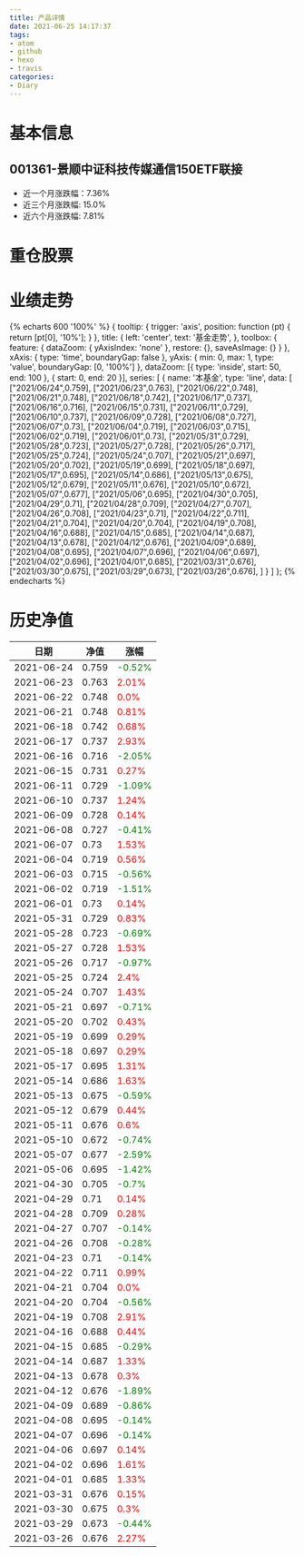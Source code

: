 ```yaml
---
title: 产品详情
date: 2021-06-25 14:17:37
tags:
- atom
- github
- hexo
- travis
categories:
- Diary
---
```


# 基本信息
## 001361-景顺中证科技传媒通信150ETF联接
- 近一个月涨跌幅：7.36%
- 近三个月涨跌幅: 15.0%
- 近六个月涨跌幅: 7.81%

# 重仓股票
# 业绩走势

{% echarts 600 '100%' %}
{
  tooltip: {
        trigger: 'axis',
        position: function (pt) {
            return [pt[0], '10%'];
        }
    },
    title: {
        left: 'center',
        text: '基金走势',
    },
    toolbox: {
        feature: {
            dataZoom: {
                yAxisIndex: 'none'
            },
            restore: {},
            saveAsImage: {}
        }
    },
    xAxis: {
        type: 'time',
        boundaryGap: false
    },
    yAxis: {
        min: 0,
        max: 1,
        type: 'value',
        boundaryGap: [0, '100%']
    },
    dataZoom: [{
        type: 'inside',
        start: 50,
        end: 100
    }, {
        start: 0,
        end: 20
    }],
    series: [
        {
            name: '本基金',
            type: 'line',
            data: [
["2021/06/24",0.759],
["2021/06/23",0.763],
["2021/06/22",0.748],
["2021/06/21",0.748],
["2021/06/18",0.742],
["2021/06/17",0.737],
["2021/06/16",0.716],
["2021/06/15",0.731],
["2021/06/11",0.729],
["2021/06/10",0.737],
["2021/06/09",0.728],
["2021/06/08",0.727],
["2021/06/07",0.73],
["2021/06/04",0.719],
["2021/06/03",0.715],
["2021/06/02",0.719],
["2021/06/01",0.73],
["2021/05/31",0.729],
["2021/05/28",0.723],
["2021/05/27",0.728],
["2021/05/26",0.717],
["2021/05/25",0.724],
["2021/05/24",0.707],
["2021/05/21",0.697],
["2021/05/20",0.702],
["2021/05/19",0.699],
["2021/05/18",0.697],
["2021/05/17",0.695],
["2021/05/14",0.686],
["2021/05/13",0.675],
["2021/05/12",0.679],
["2021/05/11",0.676],
["2021/05/10",0.672],
["2021/05/07",0.677],
["2021/05/06",0.695],
["2021/04/30",0.705],
["2021/04/29",0.71],
["2021/04/28",0.709],
["2021/04/27",0.707],
["2021/04/26",0.708],
["2021/04/23",0.71],
["2021/04/22",0.711],
["2021/04/21",0.704],
["2021/04/20",0.704],
["2021/04/19",0.708],
["2021/04/16",0.688],
["2021/04/15",0.685],
["2021/04/14",0.687],
["2021/04/13",0.678],
["2021/04/12",0.676],
["2021/04/09",0.689],
["2021/04/08",0.695],
["2021/04/07",0.696],
["2021/04/06",0.697],
["2021/04/02",0.696],
["2021/04/01",0.685],
["2021/03/31",0.676],
["2021/03/30",0.675],
["2021/03/29",0.673],
["2021/03/26",0.676],
]
        }
    ]
};
{% endecharts %}

# 历史净值

| 日期 | 净值 | 涨幅 |
| --- | --- | --- |
|2021-06-24|0.759|<font color=green>-0.52%</font>|
|2021-06-23|0.763|<font color=red>2.01%</font>|
|2021-06-22|0.748|<font color=red>0.0%</font>|
|2021-06-21|0.748|<font color=red>0.81%</font>|
|2021-06-18|0.742|<font color=red>0.68%</font>|
|2021-06-17|0.737|<font color=red>2.93%</font>|
|2021-06-16|0.716|<font color=green>-2.05%</font>|
|2021-06-15|0.731|<font color=red>0.27%</font>|
|2021-06-11|0.729|<font color=green>-1.09%</font>|
|2021-06-10|0.737|<font color=red>1.24%</font>|
|2021-06-09|0.728|<font color=red>0.14%</font>|
|2021-06-08|0.727|<font color=green>-0.41%</font>|
|2021-06-07|0.73|<font color=red>1.53%</font>|
|2021-06-04|0.719|<font color=red>0.56%</font>|
|2021-06-03|0.715|<font color=green>-0.56%</font>|
|2021-06-02|0.719|<font color=green>-1.51%</font>|
|2021-06-01|0.73|<font color=red>0.14%</font>|
|2021-05-31|0.729|<font color=red>0.83%</font>|
|2021-05-28|0.723|<font color=green>-0.69%</font>|
|2021-05-27|0.728|<font color=red>1.53%</font>|
|2021-05-26|0.717|<font color=green>-0.97%</font>|
|2021-05-25|0.724|<font color=red>2.4%</font>|
|2021-05-24|0.707|<font color=red>1.43%</font>|
|2021-05-21|0.697|<font color=green>-0.71%</font>|
|2021-05-20|0.702|<font color=red>0.43%</font>|
|2021-05-19|0.699|<font color=red>0.29%</font>|
|2021-05-18|0.697|<font color=red>0.29%</font>|
|2021-05-17|0.695|<font color=red>1.31%</font>|
|2021-05-14|0.686|<font color=red>1.63%</font>|
|2021-05-13|0.675|<font color=green>-0.59%</font>|
|2021-05-12|0.679|<font color=red>0.44%</font>|
|2021-05-11|0.676|<font color=red>0.6%</font>|
|2021-05-10|0.672|<font color=green>-0.74%</font>|
|2021-05-07|0.677|<font color=green>-2.59%</font>|
|2021-05-06|0.695|<font color=green>-1.42%</font>|
|2021-04-30|0.705|<font color=green>-0.7%</font>|
|2021-04-29|0.71|<font color=red>0.14%</font>|
|2021-04-28|0.709|<font color=red>0.28%</font>|
|2021-04-27|0.707|<font color=green>-0.14%</font>|
|2021-04-26|0.708|<font color=green>-0.28%</font>|
|2021-04-23|0.71|<font color=green>-0.14%</font>|
|2021-04-22|0.711|<font color=red>0.99%</font>|
|2021-04-21|0.704|<font color=red>0.0%</font>|
|2021-04-20|0.704|<font color=green>-0.56%</font>|
|2021-04-19|0.708|<font color=red>2.91%</font>|
|2021-04-16|0.688|<font color=red>0.44%</font>|
|2021-04-15|0.685|<font color=green>-0.29%</font>|
|2021-04-14|0.687|<font color=red>1.33%</font>|
|2021-04-13|0.678|<font color=red>0.3%</font>|
|2021-04-12|0.676|<font color=green>-1.89%</font>|
|2021-04-09|0.689|<font color=green>-0.86%</font>|
|2021-04-08|0.695|<font color=green>-0.14%</font>|
|2021-04-07|0.696|<font color=green>-0.14%</font>|
|2021-04-06|0.697|<font color=red>0.14%</font>|
|2021-04-02|0.696|<font color=red>1.61%</font>|
|2021-04-01|0.685|<font color=red>1.33%</font>|
|2021-03-31|0.676|<font color=red>0.15%</font>|
|2021-03-30|0.675|<font color=red>0.3%</font>|
|2021-03-29|0.673|<font color=green>-0.44%</font>|
|2021-03-26|0.676|<font color=red>2.27%</font>|
